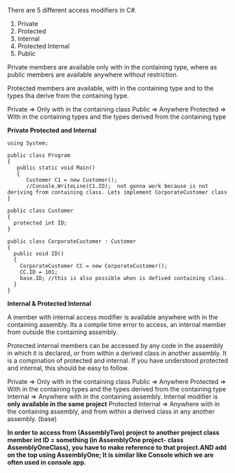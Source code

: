 There are 5 different access modifiers in C#.


1. Private
2. Protected
3. Internal
4. Protected Internal
5. Public


Private members are available only with in the containing type, where as public members are available anywhere without restriction.

Protected members are available, with in the containing type and to the types tha derive from the containing type.

Private => Only with in the containing class
Public => Anywhere
Protected => With in the containing types and the types derived from the containing type


**Private Protected and Internal**

```
using System;

public class Program 
{
   public static void Main()
   {
      Customer C1 = new Customer();
      //Console.WriteLine(C1.ID);  not gonna work because is not deriving from containing class. Lets implement CorporateCustomer class
}

public class Customer
{
  protected int ID;
}

public class CorporateCustomer : Customer
{
  public void ID()
  {
    CorporateCustomer CC = new CorporateCustomer();
    CC.ID = 101;
    base.ID; //this is also possible when is defived containing class.
  }
}
```

**Internal & Protected Internal**

A member with internal access modifier is available anywhere with in the containing assembly. Its a compile time error to access, an internal member from outside the containing assembly.

Protected internal members can be accessed by any code in the assembly in which it is declared, or from within a derived class in another assembly. It is a compination of protected and internal. If you have understood protected and internal, this should be easy to follow.

Private => Only with in the containing class
Public => Anywhere
Protected => With in the containing types and the types derived from the containing type
Internal => Anywhere with in the containing assembly. Internal modifier is **only available in the same project**
Protected Internal => Anywhere with in the containing assembly, and from within a derived class in any another assembly. (base)


**In order to access from (AssemblyTwo) project to another project class member int ID = something (in AssemblyOne project- class AssemblyOneClass), you have to make reference to that project.AND add on the top using AssemblyOne; It is similar like Console which we are often used in console app.**

